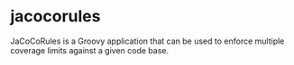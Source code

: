# jacocorules
JaCoCoRules is a Groovy application that can be used to enforce multiple coverage limits against a given code base.
